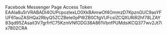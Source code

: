 Facebook Messenger Page Access Token
EAAIa8u5rVRABADI4OUPcpozlexLO0XkBAmwOf4OmmzD7KpznGUC9asYFUF61auZASHQa2RbyQ5ZCZBele0pPWZB0CfgVUFcsIZCQXURiR2hf78LZAY83qd95ZAsait3V7grfrfC75KzmVNfODG38A861VbnfPUMdsiKCQ377wv2Jt7ix7802CRA